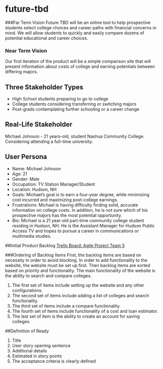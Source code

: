 # future-tbd

###Far Term Vision
Future TBD will be an online tool to help prospective students select college choices and career paths with financial concerns in mind. We will allow students to quickly and easily compare dozens of potential educational and career choices.  

### Near Term Vision
Our first iteration of the product will be a simple comparison site that will present information about costs of college and earning potentials between differing majors. 

## Three Stakeholder Types
- High School students preparing to go to college
- College students considering transferring or switching majors
- Post-grads contemplating further schooling or a career change

## Real-Life Stakeholder
Michael Johnson - 21 years-old, student Nashua Community College. Considering attending a full-time university.

## User Persona
- Name: Michael Johnson
- Age: 21
- Gender: Male
- Occupation: TV Station Manager/Student
- Location: Hudson, NH
- Goals: Michael’s goal is to earn a four-year degree, while minimizing cost incurred and maximizing post-college earnings.
- Frustrations: Michael is having difficulty finding solid, accurate information on college costs. In addition, he is not sure which of his prospective majors has the most potential opportunity. 
- Bio: Michael is a 21 year-old part-time community college student residing in Hudson, NH. He is the Assistant Manager for Hudson Public Access TV and hopes to pursue a career in communications or multimedia studies. 

##Initial Product Backlog
[Trello Board: Agile Project Team 5](https://trello.com/b/uVkt6NXa/agile-project-team-5)

###Ordering of Backlog Items
First, the backlog items are based on necessity in order to avoid blocking. In order to add functionality to the website, the website must be set up first. Then backlog items are sorted based on priority and functionality. The main functionality of the website is the ability to search and compare colleges.

1. The first set of items include setting up the website and any other configurations.
2. The second set of items include adding a list of colleges and search functionality.
3. The third set of items include a compare functionality.
4. The fourth set of items include functionality of a cost and loan estimator.
5. The last set of item is the ability to create an account for saving colleges.

##Definition of Ready
1. Title
2. User story opening sentence
3. Additional details
4. Estimated in story points
5. The acceptance criteria is clearly defined
